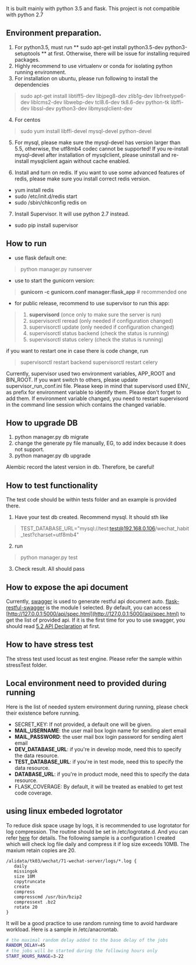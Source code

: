 It is built mainly with python 3.5 and flask. This project is not compatible with python 2.7

## Environment preparation.
1. For python3.5, must run ** sudo apt-get install python3.5-dev python3-setuptools ** at first. Otherwise, there will be issue for installing required packages.
2. Highly recommend to use virtualenv or conda for isolating python running environment.
3. For installation on ubuntu, please run following to install the dependencies
  > sudo apt-get install libtiff5-dev libjpeg8-dev zlib1g-dev libfreetype6-dev liblcms2-dev libwebp-dev tcl8.6-dev tk8.6-dev python-tk libffi-dev libssl-dev python3-dev libmysqlclient-dev

4. For centos
  > sudo yum install libffi-devel mysql-devel python-devel

5. For mysql, please make sure the mysql-devel has version larger than 5.5, otherwise, the utf8mb4 codec cannot be supported! If you re-install mysql-devel after installation of mysqlclient, please uninstall and re-install mysqlclient again without cache enabled.

6. Install and turn on redis. If you want to use some advanced features of redis, please make sure you install correct redis version.

  * yum install redis
  * sudo /etc/init.d/redis start
  * sudo /sbin/chkconfig redis on

7. Install Supervisor. It will use python 2.7 instead.

  * sudo pip install supervisor

## How to run
* use flask default one:
> python manager.py runserver

* use to start the gunicorn version:
> **gunicorn -c gunicorn.conf manager:flask_app**  # recommended one

* for public release, recommend to use supervisor to run this app:
> 1. **supervisord** (once only to make sure the server is run)
> 2. supervisorctl reread  (only needed if configuration changed)
> 3. supervisorctl update  (only needed if configuration changed)
> 4. supervisorctl status backend  (check the status is running)
> 5. supervisorctl status celery  (check the status is running)

if you want to restart one in case there is code change, run
> supervisorctl restart backend
> supervisorctl restart celery

Currently, supervisor used two environment variables, APP_ROOT and BIN_ROOT. If you want switch to others, please update supervisor_run_conf.ini file.
Please keep in mind that supervisord used ENV_ as prefix for environment variable to identify them. Please don't forget to add them.
If environment variable changed, you need to restart supervisord in the command line session which contains the changed variable.

## How to upgrade DB

1. python manager.py db migrate
2. change the generate py file manually, EG, to add index because it does not support.
3. python manager.py db upgrade

Alembic record the latest version in db. Therefore, be careful!

## How to test functionality
The test code should be within tests folder and an example is provided there.

1. Have your test db created. Recommend mysql. It should sth like
> TEST_DATABASE_URL="mysql://test:test@192.168.0.106/wechat_habit_test?charset=utf8mb4"

2. run
> python manager.py test

3. Check result. All should pass

## How to expose the api document
Currently, [swagger](http://swagger.io/) is used to generate restful api document auto. [flask-restful-swagger](https://github.com/rantav/flask-restful-swagger) is the module I selected.
By default, you can access [http://127.0.0.1:5000/api/spec.html](http://127.0.0.1:5000/api/spec.html) to get the list of provided api.
If it is the first time for you to use swagger, you should read [5.2 API Declaration](http://docs.swagger.io/spec.html) at first.


## How to have stress test
The stress test used locust as test engine. Please refer the sample within stressTest folder.

## Local environment need to provided during running
Here is the list of needed system environment during running, please check their existence before running.

* SECRET_KEY: If not provided, a default one will be given.
* **MAIL_USERNAME**: the user mail box login name for sending alert email
* **MAIL_PASSWORD**: the user mail box login password for sending alert email
* **DEV_DATABASE_URL**: if you're in develop mode, need this to specify the data resource.
* **TEST_DATABASE_URL**: if you're in test mode, need this to specify the data resource.
* **DATABASE_URL**: if you're in product mode, need this to specify the data resource.
* FLASK_COVERAGE: By default, it will be treated as enabled to get test code coverage.

## using linux embeded logrotator
To reduce disk space usage by logs, it is recommended to use logrotator for log compression.
The routine should be set in /etc/logrotate.d. And you can refer [here](http://www.softpanorama.org/Commercial_linuxes/RHEL/rhel_log_rotation.shtml) for details.
The following sample is a configuration I created which will check log file daily and compress it if log size exceeds 10MB. The maxium retain copies are 20.

```
/alidata/tk03/wechat/71-wechat-server/logs/*.log {
   daily
   missingok
   size 10M
   copytruncate
   create
   compress
   compresscmd /usr/bin/bzip2
   compressext .bz2
   rotate 20
}
```

It will be a good practice to use random running time to avoid hardware workload. Here is a sample in /etc/anacrontab.

```bash
# the maximal random delay added to the base delay of the jobs
RANDOM_DELAY=45
# the jobs will be started during the following hours only
START_HOURS_RANGE=3-22
```
